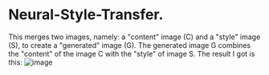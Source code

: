 # Neural-Style-Transfer.
This merges two images, namely: a "content" image (C) and a "style" image (S), to create a "generated" image (G). The generated image G combines the "content" of the image C with the "style" of image S. The result I got is this:
![image](https://github.com/Virschnieder/Neural-Style-Transfer./assets/77125368/7454c527-63ab-4e56-8a87-ad4788d5ea89)
